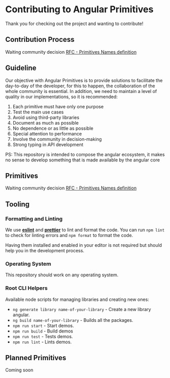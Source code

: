 # Contributing to Angular Primitives

Thank you for checking out the project and wanting to contribute!

## Contribution Process

Waiting community decision [RFC - Primitives Names definition](https://github.com/angular-primitives/angular-primitives/issues/5)

## Guideline

Our objective with Angular Primitives is to provide solutions to facilitate the day-to-day of the developer, for this to happen, the collaboration of the whole community is essential. In addition, we need to maintain a level of quality in our implementations, so it is recommended:

1. Each primitive must have only one purpose
2. Test the main use cases
3. Avoid using third-party libraries
4. Document as much as possible
5. No dependence or as little as possible
6. Special attention to performance
7. Involve the community in decision-making
8. Strong typing in API development

PS: This repository is intended to compose the angular ecosystem, it makes no sense to develop something that is made available by the angular core

## Primitives

Waiting community decision [RFC - Primitives Names definition](https://github.com/angular-primitives/angular-primitives/issues/6)

## Tooling

### Formatting and Linting

We use [**eslint**](https://eslint.org/) and [**prettier**](https://prettier.io/) to lint and format the code. You can run `npm lint` to check for linting errors and `npm format` to format the code.

Having them installed and enabled in your editor is not required but should help you in the development process.

### Operating System

This repository should work on any operating system.

### Root CLI Helpers

Available node scripts for managing libraries and creating new ones:

- `ng generate library name-of-your-library` - Create a new library angular.
- `ng build name-of-your-library` - Builds all the packages.
- `npm run start` - Start demos.
- `npm run build` - Build demos
- `npm run test` - Tests demos.
- `npm run lint` - Lints demos.

## Planned Primitives

Coming soon
